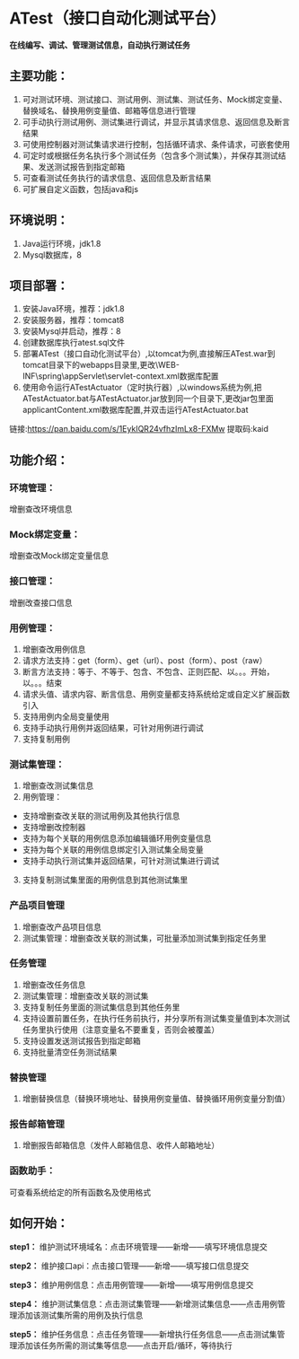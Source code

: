 ﻿# ATest（接口自动化测试平台）
**在线编写、调试、管理测试信息，自动执行测试任务**

## 主要功能：
1. 可对测试环境、测试接口、测试用例、测试集、测试任务、Mock绑定变量、替换域名、替换用例变量值、邮箱等信息进行管理
2. 可手动执行测试用例、测试集进行调试，并显示其请求信息、返回信息及断言结果
3. 可使用控制器对测试集请求进行控制，包括循环请求、条件请求，可嵌套使用
4. 可定时或根据任务名执行多个测试任务（包含多个测试集），并保存其测试结果、发送测试报告到指定邮箱
5. 可查看测试任务执行的请求信息、返回信息及断言结果
6. 可扩展自定义函数，包括java和js

## 环境说明：
1. Java运行环境，jdk1.8
2. Mysql数据库，8

## 项目部署：
1. 安装Java环境，推荐：jdk1.8
2. 安装服务器，推荐：tomcat8
3. 安装Mysql并启动，推荐：8
4. 创建数据库执行atest.sql文件
5. 部署ATest（接口自动化测试平台）,以tomcat为例,直接解压ATest.war到tomcat目录下的webapps目录里,更改\WEB-INF\spring\appServlet\servlet-context.xml数据库配置
6. 使用命令运行ATestActuator（定时执行器）,以windows系统为例,把ATestActuator.bat与ATestActuator.jar放到同一个目录下,更改jar包里面applicantContent.xml数据库配置,并双击运行ATestActuator.bat

链接:https://pan.baidu.com/s/1EykIQR24vfhzImLx8-FXMw 提取码:kaid

## 功能介绍：
### 环境管理：
增删查改环境信息

### Mock绑定变量：
增删查改Mock绑定变量信息

### 接口管理：
增删改查接口信息

### 用例管理：
1. 增删查改用例信息
2. 请求方法支持：get（form）、get（url）、post（form）、post（raw）
3. 断言方法支持：等于、不等于、包含、不包含、正则匹配、以。。。开始，以。。。结束
4. 请求头值、请求内容、断言信息、用例变量都支持系统给定或自定义扩展函数引入
5. 支持用例内全局变量使用
6. 支持手动执行用例并返回结果，可针对用例进行调试
7. 支持复制用例

### 测试集管理：
1. 增删查改测试集信息
2. 用例管理：
* 支持增删查改关联的测试用例及其他执行信息
* 支持增删改控制器
* 支持为每个关联的用例信息添加编辑循环用例变量信息
* 支持为每个关联的用例信息绑定引入测试集全局变量
* 支持手动执行测试集并返回结果，可针对测试集进行调试
3. 支持复制测试集里面的用例信息到其他测试集里

### 产品项目管理
1. 增删查改产品项目信息
2. 测试集管理：增删查改关联的测试集，可批量添加测试集到指定任务里

### 任务管理
1. 增删查改任务信息
2. 测试集管理：增删查改关联的测试集
3. 支持复制任务里面的测试集信息到其他任务里
4. 支持设置前置任务，在执行任务前执行，并分享所有测试集变量值到本次测试任务里执行使用（注意变量名不要重复，否则会被覆盖）
5. 支持设置发送测试报告到指定邮箱
6. 支持批量清空任务测试结果

### 替换管理
1. 增删替换信息（替换环境地址、替换用例变量值、替换循环用例变量分割值）

### 报告邮箱管理
1. 增删报告邮箱信息（发件人邮箱信息、收件人邮箱地址）

### 函数助手：
可查看系统给定的所有函数名及使用格式

## 如何开始：
**step1：** 维护测试环境域名：点击环境管理——新增——填写环境信息提交

**step2：** 维护接口api：点击接口管理——新增——填写接口信息提交

**step3：** 维护用例信息：点击用例管理——新增——填写用例信息提交

**step4：** 维护测试集信息：点击测试集管理——新增测试集信息——点击用例管理添加该测试集所需的用例及执行信息

**step5：** 维护任务信息：点击任务管理——新增执行任务信息——点击测试集管理添加该任务所需的测试集等信息——点击开启/循环，等待执行
